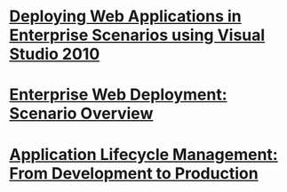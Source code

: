# [Deploying Web Applications in Enterprise Scenarios using Visual Studio 2010](deploying-web-applications-in-enterprise-scenarios.md)
# [Enterprise Web Deployment: Scenario Overview](enterprise-web-deployment-scenario-overview.md)
# [Application Lifecycle Management: From Development to Production](application-lifecycle-management-from-development-to-production.md)
